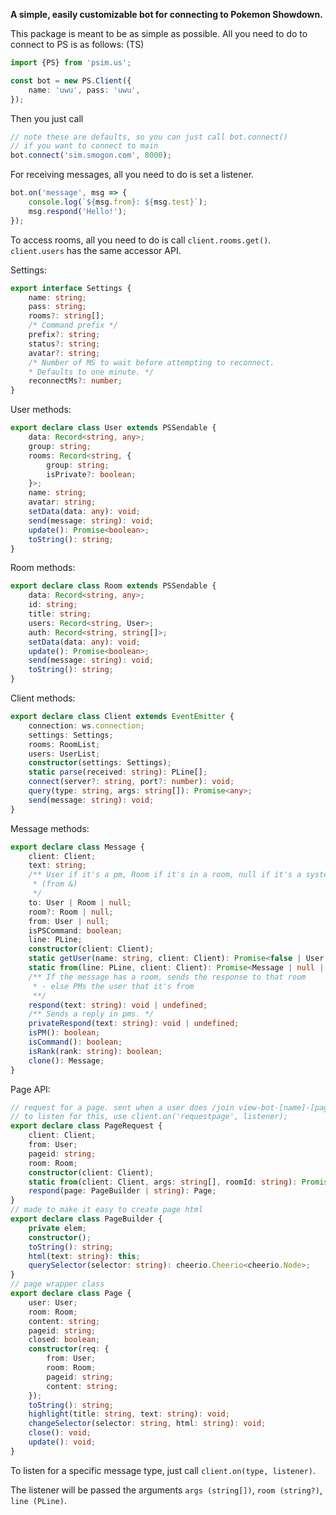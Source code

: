 **A simple, easily customizable bot for connecting to Pokemon Showdown.**

This package is meant to be as simple as possible. 
All you need to do to connect to PS is as follows:
(TS)
```ts
import {PS} from 'psim.us';

const bot = new PS.Client({
    name: 'uwu', pass: 'uwu',
});
```
Then you just call 
```ts
// note these are defaults, so you can just call bot.connect()
// if you want to connect to main
bot.connect('sim.smogon.com', 8000);
```

For receiving messages, all you need to do is set a listener.
```ts
bot.on('message', msg => {
    console.log(`${msg.from}: ${msg.test}`);
    msg.respond('Hello!');
});
```

To access rooms, all you need to do is call `client.rooms.get()`.
`client.users` has the same accessor API.

Settings:
```ts
export interface Settings {
    name: string;
    pass: string;
    rooms?: string[];
    /* Command prefix */
    prefix?: string;
    status?: string;
    avatar?: string;
    /* Number of MS to wait before attempting to reconnect.
    * Defaults to one minute. */
    reconnectMs?: number;
}
```

User methods:

```ts
export declare class User extends PSSendable {
    data: Record<string, any>;
    group: string;
    rooms: Record<string, {
        group: string;
        isPrivate?: boolean;
    }>;
    name: string;
    avatar: string;
    setData(data: any): void;
    send(message: string): void;
    update(): Promise<boolean>;
    toString(): string;
}
```

Room methods:
```ts
export declare class Room extends PSSendable {
    data: Record<string, any>;
    id: string;
    title: string;
    users: Record<string, User>;
    auth: Record<string, string[]>;
    setData(data: any): void;
    update(): Promise<boolean>;
    send(message: string): void;
    toString(): string;
}
```

Client methods:
```ts
export declare class Client extends EventEmitter {
    connection: ws.connection;
    settings: Settings;
    rooms: RoomList;
    users: UserList;
    constructor(settings: Settings);
    static parse(received: string): PLine[];
    connect(server?: string, port?: number): void;
    query(type: string, args: string[]): Promise<any>;
    send(message: string): void;
}
```

Message methods:
```ts
export declare class Message {
    client: Client;
    text: string;
    /** User if it's a pm, Room if it's in a room, null if it's a system message
     * (from &)
     */
    to: User | Room | null;
    room?: Room | null;
    from: User | null;
    isPSCommand: boolean;
    line: PLine;
    constructor(client: Client);
    static getUser(name: string, client: Client): Promise<false | User | null>;
    static from(line: PLine, client: Client): Promise<Message | null | undefined>;
    /** If the message has a room, sends the response to that room
     * - else PMs the user that it's from
     **/
    respond(text: string): void | undefined;
    /** Sends a reply in pms. */
    privateRespond(text: string): void | undefined;
    isPM(): boolean;
    isCommand(): boolean;
    isRank(rank: string): boolean;
    clone(): Message;
}

```

Page API:
```ts
// request for a page. sent when a user does /join view-bot-[name]-[pageid]
// to listen for this, use client.on('requestpage', listener);
export declare class PageRequest {
    client: Client;
    from: User;
    pageid: string;
    room: Room;
    constructor(client: Client);
    static from(client: Client, args: string[], roomId: string): Promise<PageRequest | undefined>;
    respond(page: PageBuilder | string): Page;
}
// made to make it easy to create page html
export declare class PageBuilder {
    private elem;
    constructor();
    toString(): string;
    html(text: string): this;
    querySelector(selector: string): cheerio.Cheerio<cheerio.Node>;
}
// page wrapper class
export declare class Page {
    user: User;
    room: Room;
    content: string;
    pageid: string;
    closed: boolean;
    constructor(req: {
        from: User;
        room: Room;
        pageid: string;
        content: string;
    });
    toString(): string;
    highlight(title: string, text: string): void;
    changeSelector(selector: string, html: string): void;
    close(): void;
    update(): void;
}
```

To listen for a specific message type, just call `client.on(type, listener)`.

The listener will be passed the arguments `args (string[])`, `room (string?)`, `line (PLine)`.
